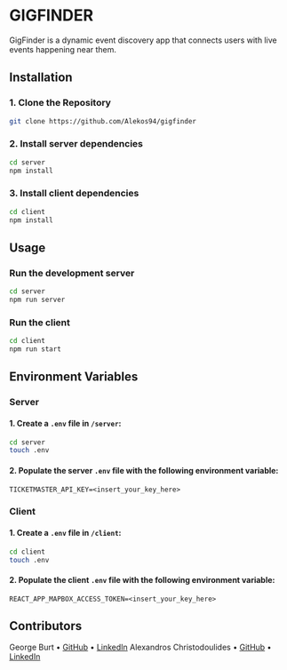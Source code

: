 # GIGFINDER

GigFinder is a dynamic event discovery app that connects users with live events happening near them.

## Installation

### 1. Clone the Repository
```bash
git clone https://github.com/Alekos94/gigfinder
```

### 2. Install server dependencies
```bash
cd server
npm install
```

### 3. Install client dependencies
```bash
cd client
npm install
```

## Usage

### Run the development server
```bash
cd server
npm run server
```

### Run the client
```bash
cd client
npm run start
```

## Environment Variables

### Server

#### 1. Create a `.env` file in `/server`:
```bash
cd server
touch .env
```

#### 2. Populate the server `.env` file with the following environment variable:

`TICKETMASTER_API_KEY=<insert_your_key_here>`

### Client

#### 1. Create a `.env` file in `/client`:
```bash
cd client
touch .env
```

#### 2. Populate the client `.env` file with the following environment variable:

`REACT_APP_MAPBOX_ACCESS_TOKEN=<insert_your_key_here>`

## Contributors
George Burt • [GitHub](https://github.com/georgeeburt) • [LinkedIn](https://www.linkedin.com/in/george-burt/)
Alexandros Christodoulides • [GitHub](https://github.com/Alekos94) • [LinkedIn](https://www.linkedin.com/in/alexandros-christodoulides-227b6b149/)